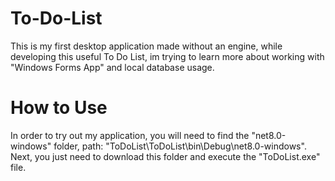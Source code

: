 # To-Do-List
This is my first desktop application made without an engine, while developing this useful To Do List, im trying to learn more about working with "Windows Forms App" and local database usage. 

# How to Use
In order to try out my application, you will need to find the "net8.0-windows" folder, path: "ToDoList\ToDoList\bin\Debug\net8.0-windows".
Next, you just need to download this folder and execute the "ToDoList.exe" file.
